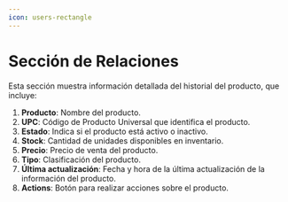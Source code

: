 ```yaml
---
icon: users-rectangle
---
```


# Sección de Relaciones

Esta sección muestra información detallada del historial del producto, que incluye:

1. **Producto**: Nombre del producto.
2. **UPC**: Código de Producto Universal que identifica el producto.
3. **Estado**: Indica si el producto está activo o inactivo.
4. **Stock**: Cantidad de unidades disponibles en inventario.
5. **Precio**: Precio de venta del producto.
6. **Tipo**: Clasificación del producto.
7. **Última actualización**: Fecha y hora de la última actualización de la información del producto.
8. **Actions**: Botón para realizar acciones sobre el producto.
